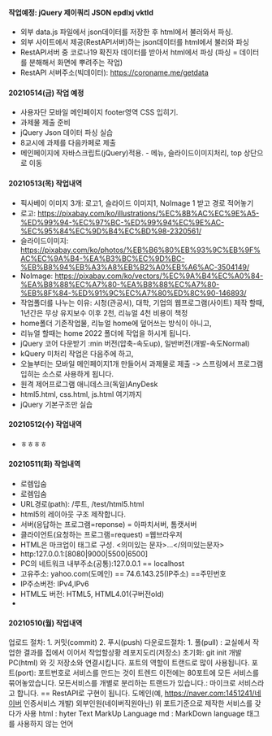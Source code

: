 #### 작업예정: jQuery 제이쿼리 JSON epdlxj vktld
- 외부 data.js 파일에서 json데이터를 저장한 후 html에서 불러와서 파싱.
- 외부 사이트에서 제공(RestAPI서버)하는 json데이터를 html에서 불러와 파싱
- RestAPI서버 중 코로나19 확진자 데이터를 받아서 html에서 파싱 (파싱 = 데이터를 분해해서 화면에 뿌려주는 작업)
- RestAPI 서버주소(빅데이터): https://coroname.me/getdata

#### 20210514(금) 작업 예정
- 사용자단 모바일 메인페이지 footer영역 CSS 입히기.
- 과제물 제출 준비
- jQuery Json 데이터 파싱 실습
- 8교시에 과제를 다음카페로 제출
- 메인페이지에 자바스크립트(jQuery)적용. - 메뉴, 슬라이드이미지처리, top 상단으로 이동

#### 20210513(목) 작업내역
- 픽사베이 이미지 3개: 로고1, 슬라이드 이미지1, NoImage 1 받고 경로 적어놓기
- 로고: https://pixabay.com/ko/illustrations/%EC%8B%AC%EC%9E%A5-%ED%99%94-%EC%97%BC-%ED%99%94%EC%9E%AC-%EC%95%84%EC%9D%B4%EC%BD%98-2320561/
- 슬라이드이미지: https://pixabay.com/ko/photos/%EB%B6%80%EB%93%9C%EB%9F%AC%EC%9A%B4-%EA%B3%BC%EC%9D%BC-%EB%B8%94%EB%A3%A8%EB%B2%A0%EB%A6%AC-3504149/
- NoImage: https://pixabay.com/ko/vectors/%EC%9A%B4%EC%A0%84-%EA%B8%88%EC%A7%80-%EA%B8%88%EC%A7%80-%EB%8F%84-%ED%91%9C%EC%A7%80%ED%8C%90-146893/
- 작업폴더를 나누는 이유: 시청(관공서), 대학, 기업의 웹프로그램(사이트) 제작 할때, 1년간은 무상 유지보수 이후 2천, 리뉴얼 4천 비용이 책정
- home폴더 기존작업물, 리뉴얼 home에 덮어쓰는 방식이 아니고, 
- 리뉴얼 할때는 home 2022 폴더에 작업을 하시게 됩니다.
- jQuery 코어 다운받기 :min 버전(압축-속도up), 일반버전(개발-속도Normal)
- kQuery 미처리 작업은 다음주에 하고,
- 오늘부터는 모바일 메인페이지1개 만들어서 과제물로 제출 -> 스프링에서 프로그램 입히는 소스로 사용하게 됩니다.
- 원격 제어프로그램 애니데스크(독일)AnyDesk 
- html5.html, css.html, js.html 여기까지
- jQuery 기본구조만 실습


#### 20210512(수) 작업내역
- ㅎㅎㅎㅎ
#### 20210511(화) 작업내역
- 로렘입숨
- 로렘입숨 
- URL경로(path): /루트, /test/html5.html
- html5의 레이아웃 구조 제작합니다.
- 서버(응답하는 프로그램=reponse) = 아파치서버, 톰캣서버
- 클라이언트(요청하는 프로그램=request) =웹브라우저
- HTML은 마크업이 태그로 구성. <의미있는 문자>...</의미있는문자>
- http:127.0.0.1:[8080|9000|5500|6500]
- PC의 네트워크 내부주소(공통):127.0.0.1 == localhost
- 고유주소: yahoo.com(도메인) == 74.6.143.25(IP주소) ==주민번호
- IP주소버전: IPv4,IPv6
- HTML도 버전: HTML5, HTML4.01(구버전old)
- 




#### 20210510(월) 작업내역
업로드 절차: 1. 커밋(commit) 2. 푸시(push)
다운로드절차: 1. 풀(pull) : 교실에서 작업한 결과를 집에서 이어서 작업할상황
레포지도리(저장소) 초기화: git init
개발PC(html) 와 깃 저장소와 연결시킵니다.
포트의 역할이 트랜드로 많이 사용됩니다.
포트(port): 포트번호로 서비스를 만드는 것이 트렌드
이전에는 80포트에 모든 서비스를 묶어놓았습니다.
모든서비스를 개별로 분리하는 트랜드가 있습니다.: 마이크로 서비스라고 합니다. == RestAPI로 구현이 됩니다.
도메인(예, https://naver.com:1451241/네이버 인증서비스 개발) 
외부인원(네이버직원아닌) 위 포트기준으로 제작한 서비스를 갖다가 사용
html : hyter Text MarkUp Language
md : MarkDown language 태그를 사용하지 않는 언어

